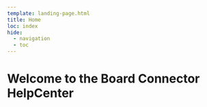 ```yaml
---
template: landing-page.html
title: Home
loc: index
hide:
  - navigation
  - toc
---
```


# Welcome to the Board Connector HelpCenter